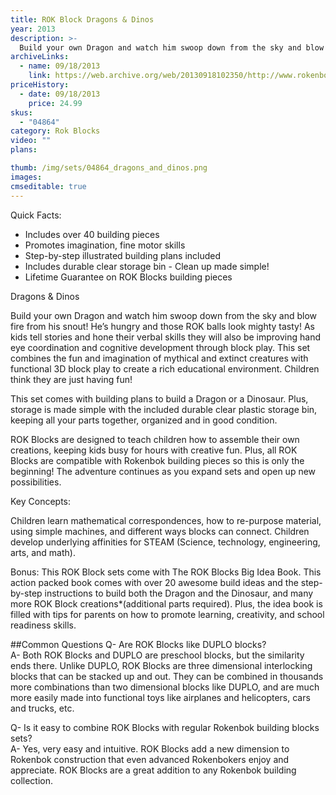 ```yaml
---
title: ROK Block Dragons & Dinos
year: 2013
description: >-
  Build your own Dragon and watch him swoop down from the sky and blow fire from his snout! He’s hungry and those ROK balls look mighty tasty! As kids tell stories and hone their verbal skills they will also be improving hand eye coordination and cognitive development through block play.
archiveLinks:
  - name: 09/18/2013
    link: https://web.archive.org/web/20130918102350/http://www.rokenbok.com/estore/construction/dragons-dinos
priceHistory:
  - date: 09/18/2013
    price: 24.99
skus:
  - "04864"
category: Rok Blocks
video: ""
plans:

thumb: /img/sets/04864_dragons_and_dinos.png
images:
cmseditable: true
---
```

Quick Facts:
  - Includes over 40 building pieces
  - Promotes imagination, fine motor skills
  - Step-by-step illustrated building plans included
  - Includes durable clear storage bin - Clean up made simple!
  - Lifetime Guarantee on ROK Blocks building pieces

Dragons & Dinos

Build your own Dragon and watch him swoop down from the sky and blow fire from his snout! He’s hungry and those ROK balls look mighty tasty! As kids tell stories and hone their verbal skills they will also be improving hand eye coordination and cognitive development through block play. This set combines the fun and imagination of mythical and extinct creatures with functional 3D block play to create a rich educational environment. Children think they are just having fun!

This set comes with building plans to build a Dragon or a Dinosaur. Plus, storage is made simple with the included durable clear plastic storage bin, keeping all your parts together, organized and in good condition.

ROK Blocks are designed to teach children how to assemble their own creations, keeping kids busy for hours with creative fun. Plus, all ROK Blocks are compatible with Rokenbok building pieces so this is only the beginning! The adventure continues as you expand sets and open up new possibilities.

Key Concepts:

Children learn mathematical correspondences, how to re-purpose material, using simple machines, and different ways blocks can connect.  Children develop underlying affinities for STEAM (Science, technology, engineering, arts, and math).

Bonus:  This ROK Block sets come with The ROK Blocks Big Idea Book. This action packed book comes with over 20 awesome build ideas and the step-by-step instructions to build both the Dragon and the Dinosaur, and many more ROK Block creations*(additional parts required). Plus, the idea book is filled with tips for parents on how to promote learning, creativity, and school readiness skills.

##Common Questions
Q- Are ROK Blocks like DUPLO blocks?    
A- Both ROK Blocks and DUPLO are preschool blocks, but the similarity ends there. Unlike DUPLO, ROK Blocks are three dimensional interlocking blocks that can be stacked up and out. They can be combined in thousands more combinations than two dimensional blocks like DUPLO, and are much more easily made into functional toys like airplanes and helicopters, cars and trucks, etc.

Q- Is it easy to combine ROK Blocks with regular Rokenbok building blocks sets?    
A- Yes, very easy and intuitive. ROK Blocks add a new dimension to Rokenbok construction that even advanced Rokenbokers enjoy and appreciate. ROK Blocks are a great addition to any Rokenbok building collection.
